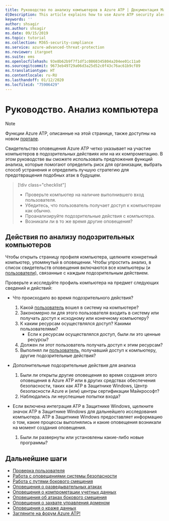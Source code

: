 ```yaml
---
title: Руководство по анализу компьютеров в Azure ATP | Документация Майкрософт
d|Description: This article explains how to use Azure ATP security alerts to investigate a suspicious computer.
keywords: ''
author: shsagir
ms.author: shsagir
ms.date: 09/15/2019
ms.topic: tutorial
ms.collection: M365-security-compliance
ms.service: azure-advanced-threat-protection
ms.reviewer: itargoet
ms.suite: ems
ms.openlocfilehash: 93e8b62b9f7f1df1c0860345804a204ee01c11a0
ms.sourcegitcommit: 9673eb49729a06d3a25d52c0f43c76ac61b9cf89
ms.translationtype: HT
ms.contentlocale: ru-RU
ms.lasthandoff: 01/12/2020
ms.locfileid: "75906429"
---
```

# <a name="tutorial-investigate-a-computer"></a>Руководство. Анализ компьютера

> [!NOTE]
> Функции Azure ATP, описанные на этой странице, также доступны на новом [портале](https://portal.cloudappsecurity.com).

Свидетельство оповещения Azure ATP четко указывает на участие компьютеров в подозрительных действиях или на их компрометацию. В этом руководстве вы сможете использовать предложения функций анализа, которые помогают определить риск для организации, выбрать способ устранения и определить лучшую стратегию для предотвращения подобных атак в будущем.  

> [!div class="checklist"]
> * Проверьте компьютер на наличие выполнившего вход пользователя.
> * Убедитесь, что пользователь получает доступ к компьютерам как обычно.
> * Проанализируйте подозрительные действия с компьютера.
> * Возникали ли в то же время другие оповещения?


## <a name="investigation-steps-for-suspicious-computers"></a>Действия по анализу подозрительных компьютеров

Чтобы открыть страницу профиля компьютера, щелкните конкретный компьютер, упомянутый в оповещении. Чтобы упростить анализ, в список свидетельств оповещения включаются все компьютеры (и [пользователи](investigate-a-user.md)), связанные с каждым подозрительным действием.

Проверьте и исследуйте профиль компьютера на предмет следующих сведений и действий:

- Что происходило во время подозрительного действия?  
  1. Какой [пользователь](investigate-a-user.md) вошел в систему на компьютере?
  2. Закономерно ли для этого пользователя входить в систему или получать доступ к исходному или конечному компьютеру?
  3. К каким ресурсам осуществлялся доступ? Какими пользователями?
      - Если к ресурсам осуществлялся доступ, были ли это ценные ресурсы?
  4. Должен ли этот пользователь получать доступ к этим ресурсам?
  5. Выполнял ли [пользователь](investigate-a-user.md), получавший доступ к компьютеру, другие подозрительные действия?

- Дополнительные подозрительные действия для анализа
    1. Были ли открыты другие оповещения во время создания этого оповещения в Azure ATP или в других средствах обеспечения безопасности, таких как ATP в Защитнике Windows, Центр безопасности Azure и (или) центры сертификации Майкрософт?
    2. Наблюдались ли неуспешные попытки входа?


- Если включена интеграция ATP в Защитнике Windows, щелкните значок ATP в Защитнике Windows для дальнейшего исследования компьютера. ATP в Защитнике Windows предоставляет информацию о том, какие процессы выполнялись и какие оповещения возникали на момент создания оповещения.
    1. Были ли развернуты или установлены какие-либо новые программы?

## <a name="next-steps"></a>Дальнейшие шаги

- [Проверка пользователя](investigate-a-user.md)
- [Работа с оповещениями системы безопасности](working-with-suspicious-activities.md)
- [Работа с путями бокового смещения](use-case-lateral-movement-path.md)
- [Оповещения о разведывательных атаках](atp-reconnaissance-alerts.md)
- [Оповещения о компрометации учетных данных](atp-compromised-credentials-alerts.md)
- [Оповещения об атаках бокового смещения](atp-lateral-movement-alerts.md)
- [Оповещения о захвате управления доменом](atp-domain-dominance-alerts.md)
- [Оповещения о краже данных](atp-exfiltration-alerts.md)
- [Загляните на форум Azure ATP!](https://aka.ms/azureatpcommunity)
